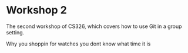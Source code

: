# Workshop 2

The second workshop of CS326, which covers how to use Git in a group setting.

Why you shoppin for watches you dont know what time it is
